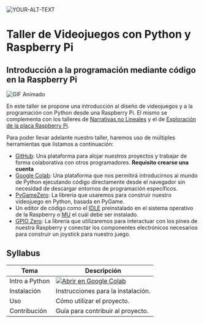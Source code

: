 <picture>
 <source media="(prefers-color-scheme: dark)" srcset="https://github.com/Jaamblico/TallerRaspi/assets/15118493/0d20e14c-949c-4a8c-8764-11642132e364">
 <source media="(prefers-color-scheme: light)" srcset="https://github.com/Jaamblico/TallerRaspi/assets/15118493/0d20e14c-949c-4a8c-8764-11642132e364">
 <img alt="YOUR-ALT-TEXT" src="https://github.com/Jaamblico/TallerRaspi/assets/15118493/0d20e14c-949c-4a8c-8764-11642132e364">
</picture>

# Taller de Videojuegos con Python y Raspberry Pi

## Introducción a la programación mediante código en la Raspberry Pi

![GIF Animado](https://github.com/FormacionIntec/TallerVideojuegos/blob/717a8cad9336d72741389a9995128f872bdfe8d6/mygif.gif)

En este taller se propone una introducción al diseño de videojuegos y a la programación con Python desde una Raspberry Pi. El mismo se complementa con los talleres de [Narrativas no Lineales](https://docs.google.com/presentation/d/1gBIHfYmq7jOo9Yg4-tv1tXL-XLvuvCOaUr7McVtxBJ0/edit?usp=sharing) y el de [Exploración de la placa Raspberry Pi](https://docs.google.com/presentation/d/1HZ0GHMZ_pe09u6gWEd8VEuLeG-s0_oNr-_CQm0VxHXk/edit?usp=drive_link). 

Para poder llevar adelante nuestro taller, haremos uso de múltiples herramientas que listamos a continuación:
+ [GitHub](https://github.com/): Una plataforma para alojar nuestros proyectos y trabajar de forma colaborativa con otros programadores. **Requisito crearse una cuenta**
+ [Google Colab](https://colab.research.google.com/drive/1lgpWaTHCDkROzLgaL8c4kXS2dAkpxx4o?usp=drive_link): Una plataforma que nos permitirá introducirnos al mundo de Python ejecutando código directamente desde el navegador sin necesidad de descargar entornos de programación específicos. 
+ [PyGameZero](https://pygame-zero.readthedocs.io/en/stable/): La librería que usaremos para construir nuestro videojuego en Python, basada en PyGame.
+ Un editor de código como el [IDLE](https://docs.python.org/es/3/library/idle.html) preinstalado en el sistema operativo de la Raspberry o [MU](https://codewith.mu/en/about) el cuál debe ser instalado. 
+ [GPIO Zero](https://gpiozero.readthedocs.io/en/stable/): La librería que utilizaremos para interactuar con los pines de nuestra Raspberry y conectar los componentes electrónicos necesarios para construir un joystick para nuestro juego.

## Syllabus

| Tema         | Descripción              |
|--------------|--------------------------|
| Intro a Python | [![Abrir en Google Colab](https://colab.research.google.com/assets/colab-badge.svg)](https://colab.research.google.com/drive/1D40Dv4HyaZIHxj4kKqnhPLD8LP4f2RDE#scrollTo=pRAYol7gySdK) |
| Instalación  | Instrucciones para la instalación.          |
| Uso          | Cómo utilizar el proyecto.                  |
| Contribución | Guía para contribuir al proyecto.            |
